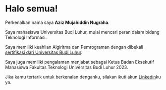 # Halo semua! 

Perkenalkan nama saya **Aziz Mujahiddin Nugraha**.<br>

Saya mahasiswa Universitas Budi Luhur, mulai mencari peran dalam bidang Teknologi Informasi.<br>

Saya memiliki keahlian Algiritma dan Pemrograman dengan dibekali [sertifikasi dari Universitas Budi Luhur](https://drive.google.com/file/d/1m14XoOHaK5cWyOto8rtmCDit9hIWoszF/view).<br>

Saya juga memiliki pengalaman menjabat sebagai Ketua Badan Eksekutif Mahasiswa Fakultas Teknologi Universitas Budi Luhur 2023.<br>

Jika kamu tertarik untuk berkenalan denganku, silakan ikuti akun [Linkedin](https://www.linkedin.com/in/aziz-mujahiddin-nugraha/)ku ya.
